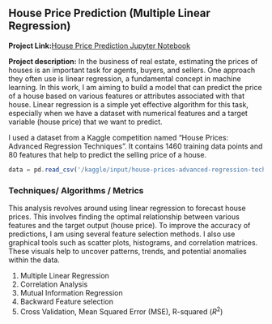 ## House Price Prediction (Multiple Linear Regression)

**Project Link:**<a href="https://github.com/dilruu89/Kaggle/blob/main/02-regression-analysis-house-pricing.ipynb" target="_blank">House Price Prediction Jupyter Notebook</a>

**Project description:** In the business of real estate, estimating the prices of houses is an important task for agents, buyers, and sellers. One approach they often use is linear regression, a fundamental concept in machine learning. In this work, I am aiming to build a model that can predict the price of a house based on various features or attributes associated with that house. Linear regression is a simple yet effective algorithm for this task, especially when we have a dataset with numerical features and a target variable (house price) that we want to predict.


I used a dataset from a Kaggle competition named “House Prices: Advanced Regression Techniques”. It contains 1460 training data points and 80 features that help to predict the selling price of a house. 

```javascript
data = pd.read_csv('/kaggle/input/house-prices-advanced-regression-techniques/train.csv')

```

### Techniques/ Algorithms / Metrics

This analysis revolves around using linear regression to forecast house prices. This involves finding the optimal relationship between various features and the target output (house price). To improve the accuracy of predictions, I am using several feature selection methods. I also use graphical tools such as scatter plots, histograms, and correlation matrices. These visuals help to uncover patterns, trends, and potential anomalies within the data.

1. Multiple Linear Regression
2. Correlation Analysis
3. Mutual Information Regression
4. Backward Feature selection
5. Cross Validation, Mean Squared Error (MSE), R-squared ($R^2$)
